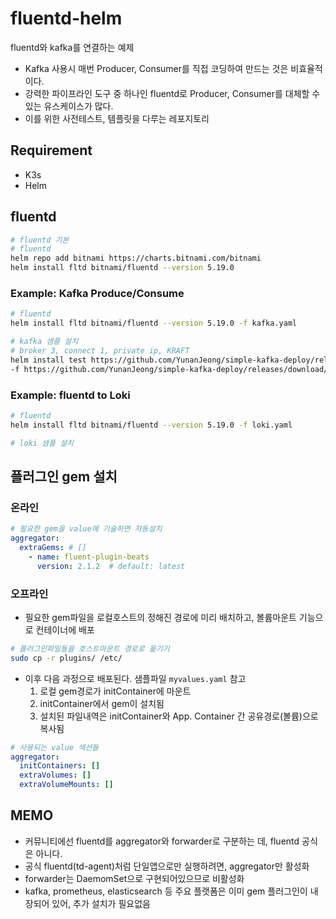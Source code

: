 # fluentd-helm

fluentd와 kafka를 연결하는 예제

- Kafka 사용시 매번 Producer, Consumer를 직접 코딩하여 만드는 것은 비효율적이다.
- 강력한 파이프라인 도구 중 하나인 fluentd로 Producer, Consumer를 대체할 수 있는 유스케이스가 많다.
- 이를 위한 사전테스트, 템플릿을 다루는 레포지토리

## Requirement

- K3s
- Helm

## fluentd

```sh
# fluentd 기본
# fluentd
helm repo add bitnami https://charts.bitnami.com/bitnami
helm install fltd bitnami/fluentd --version 5.19.0
```

### Example: Kafka Produce/Consume 

```sh
# fluentd
helm install fltd bitnami/fluentd --version 5.19.0 -f kafka.yaml

# kafka 샘플 설치
# broker 3, connect 1, private ip, KRAFT
helm install test https://github.com/YunanJeong/simple-kafka-deploy/releases/download/v2.0.3/skafka-2.0.3.tgz \
-f https://github.com/YunanJeong/simple-kafka-deploy/releases/download/v2.0.3/kraft-multi.yaml
```

### Example: fluentd to Loki

```sh
# fluentd
helm install fltd bitnami/fluentd --version 5.19.0 -f loki.yaml

# loki 샘플 설치


```


## 플러그인 gem 설치

### 온라인

```yaml
# 필요한 gem을 value에 기술하면 자동설치
aggregator:
  extraGems: # []
    - name: fluent-plugin-beats 
      version: 2.1.2  # default: latest
```

### 오프라인

- 필요한 gem파일을 로컬호스트의 정해진 경로에 미리 배치하고, 볼륨마운트 기능으로 컨테이너에 배포

```sh
# 플러그인파일들을 호스트마운트 경로로 옮기기
sudo cp -r plugins/ /etc/
```

- 이후 다음 과정으로 배포된다. 샘플파일 `myvalues.yaml` 참고
  1. 로컬 gem경로가 initContainer에 마운트
  2. initContainer에서 gem이 설치됨
  3. 설치된 파일내역은 initContainer와 App. Container 간 공유경로(볼륨)으로 복사됨

```yaml
# 사용되는 value 섹션들
aggregator:
  initContainers: []
  extraVolumes: []
  extraVolumeMounts: []
```

## MEMO

- 커뮤니티에선 fluentd를 aggregator와 forwarder로 구분하는 데, fluentd 공식은 아니다.
- 공식 fluentd(td-agent)처럼 단일앱으로만 실행하려면, aggregator만 활성화
- forwarder는 DaemomSet으로 구현되어있으므로 비활성화
- kafka, prometheus, elasticsearch 등 주요 플랫폼은 이미 gem 플러그인이 내장되어 있어, 추가 설치가 필요없음
